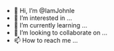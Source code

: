 - 👋 Hi, I’m @IamJohnle
- 👀 I’m interested in ...
- 🌱 I’m currently learning ...
- 💞️ I’m looking to collaborate on ...
- 📫 How to reach me ...

<!---
IamJohnle/IamJohnle is a ✨ special ✨ repository because its `README.md` (this file) appears on your GitHub profile.
You can click the Preview link to take a look at your changes.
--->
